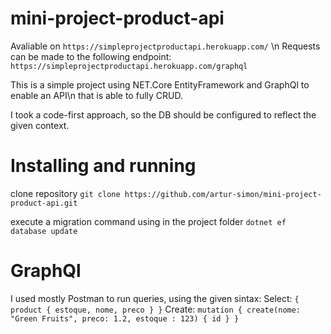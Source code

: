 # mini-project-product-api

Avaliable on `https://simpleprojectproductapi.herokuapp.com/` \n
Requests can be made to the following endpoint:
`https://simpleprojectproductapi.herokuapp.com/graphql`

This is a simple project using NET.Core EntityFramework and GraphQl to enable an API\n
that is able to fully CRUD.

I took a code-first approach, so the DB should be configured to reflect the given context.

# Installing and running

clone repository
`git clone https://github.com/artur-simon/mini-project-product-api.git`

execute a migration command using in the project folder
`dotnet ef database update`


# GraphQl
I used mostly Postman to run queries, using the given sintax:
Select:
`{
  product {
    estoque,
    nome,
    preco
  }
}`
Create:
`mutation {
  create(nome: "Green Fruits", preco: 1.2, estoque : 123) {
      id
  }
}` 